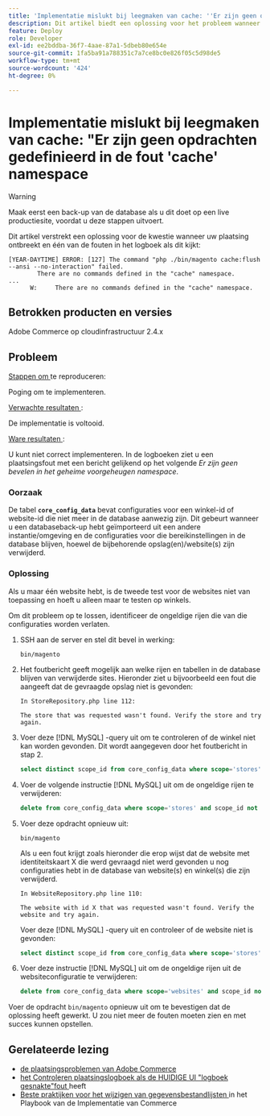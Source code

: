 ```yaml
---
title: 'Implementatie mislukt bij leegmaken van cache: ''Er zijn geen opdrachten gedefinieerd in de fout ''cache'' namespace'
description: Dit artikel biedt een oplossing voor het probleem wanneer de implementatie mislukt vanwege de volgende fout **Er zijn geen opdrachten gedefinieerd in de cachenaamruimte**.
feature: Deploy
role: Developer
exl-id: ee2bddba-36f7-4aae-87a1-5dbeb80e654e
source-git-commit: 1fa5ba91a788351c7a7ce8bc0e826f05c5d98de5
workflow-type: tm+mt
source-wordcount: '424'
ht-degree: 0%

---
```



# Implementatie mislukt bij leegmaken van cache: &quot;Er zijn geen opdrachten gedefinieerd in de fout &#39;cache&#39; namespace

>[!WARNING]
>
>Maak eerst een back-up van de database als u dit doet op een live productiesite, voordat u deze stappen uitvoert.

Dit artikel verstrekt een oplossing voor de kwestie wanneer uw plaatsing ontbreekt en één van de fouten in het logboek als dit kijkt:

```
[YEAR-DAYTIME] ERROR: [127] The command "php ./bin/magento cache:flush --ansi --no-interaction" failed.
        There are no commands defined in the "cache" namespace.
...
      W:     There are no commands defined in the "cache" namespace.
```

## Betrokken producten en versies

Adobe Commerce op cloudinfrastructuur 2.4.x

## Probleem

<u> Stappen om </u> te reproduceren:

Poging om te implementeren.

<u> Verwachte resultaten </u>:

De implementatie is voltooid.

<u> Ware resultaten </u>:

U kunt niet correct implementeren. In de logboeken ziet u een plaatsingsfout met een bericht gelijkend op het volgende *Er zijn geen bevelen in het geheime voorgeheugen namespace*.

### Oorzaak

De tabel **`core_config_data`** bevat configuraties voor een winkel-id of website-id die niet meer in de database aanwezig zijn. Dit gebeurt wanneer u een databaseback-up hebt geïmporteerd uit een andere instantie/omgeving en de configuraties voor die bereikinstellingen in de database blijven, hoewel de bijbehorende opslag(en)/website(s) zijn verwijderd.

### Oplossing

Als u maar één website hebt, is de tweede test voor de websites niet van toepassing en hoeft u alleen maar te testen op winkels.

Om dit probleem op te lossen, identificeer de ongeldige rijen die van die configuraties worden verlaten.

1. SSH aan de server en stel dit bevel in werking:

   `bin/magento`

1. Het foutbericht geeft mogelijk aan welke rijen en tabellen in de database blijven van verwijderde sites. Hieronder ziet u bijvoorbeeld een fout die aangeeft dat de gevraagde opslag niet is gevonden:

   ```...
   In StoreRepository.php line 112:
   
   The store that was requested wasn't found. Verify the store and try again.
   ```

1. Voer deze [!DNL MySQL] -query uit om te controleren of de winkel niet kan worden gevonden. Dit wordt aangegeven door het foutbericht in stap 2.

   ```sql
   select distinct scope_id from core_config_data where scope='stores' and scope_id not in (select store_id from store);
   ```

1. Voer de volgende instructie [!DNL MySQL] uit om de ongeldige rijen te verwijderen:

   ```sql
   delete from core_config_data where scope='stores' and scope_id not in (select store_id from store);
   ```

1. Voer deze opdracht opnieuw uit:

   `bin/magento`

   Als u een fout krijgt zoals hieronder die erop wijst dat de website met identiteitskaart X die werd gevraagd niet werd gevonden u nog configuraties hebt        in de database van website(s) en winkel(s) die zijn verwijderd.

   ```
   In WebsiteRepository.php line 110:
   
   The website with id X that was requested wasn't found. Verify the website and try again.
   ```

   Voer deze [!DNL MySQL] -query uit en controleer of de website niet is gevonden:

   ```sql
   select distinct scope_id from core_config_data where scope='stores' and scope_id not in (select store_id from store);
   ```

1. Voer deze instructie [!DNL MySQL] uit om de ongeldige rijen uit de websiteconfiguratie te verwijderen:

   ```sql
   delete from core_config_data where scope='websites' and scope_id not in (select website_id from store_website);
   ```

Voer de opdracht `bin/magento` opnieuw uit om te bevestigen dat de oplossing heeft gewerkt. U zou niet meer de fouten moeten zien en met succes kunnen opstellen.

## Gerelateerde lezing

* [ de plaatsingsproblemen van Adobe Commerce ](https://experienceleague.adobe.com/en/docs/commerce-knowledge-base/kb/troubleshooting/deployment/magento-deployment-troubleshooter)
* [ het Controleren plaatsingslogboek als de HUIDIGE UI &quot;logboek gesnakte&quot;fout ](https://experienceleague.adobe.com/en/docs/commerce-knowledge-base/kb/troubleshooting/miscellaneous/checking-deployment-log-if-the-cloud-ui-shows-log-snipped-error) heeft
* [ Beste praktijken voor het wijzigen van gegevensbestandlijsten ](https://experienceleague.adobe.com/en/docs/commerce-operations/implementation-playbook/best-practices/development/modifying-core-and-third-party-tables#why-adobe-recommends-avoiding-modifications) in het Playbook van de Implementatie van Commerce
